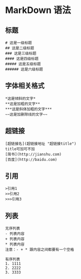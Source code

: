 # MarkDown 语法  

## 标题 
```
# 这是一级标题
## 这是二级标题
### 这是三级标题
#### 这是四级标题
##### 这是五级标题
###### 这是六级标题
```

## 字体相关格式
```
*这是倾斜的文字*  
**这是加粗的文字**  
***这是斜体加粗的文字***  
~~这是加删除线的文字~~  
```

## 超链接
```
[超链接名](超链接地址 "超链接title")
title可加可不加
[简书](http://jianshu.com)
[百度](http://baidu.com)
```

## 引用
```
>引用1
>>引用2
>>>引用3
```

## 列表
```
无序列表
- 列表内容
+ 列表内容
* 列表内容
注意：- + * 跟内容之间都要有一个空格
```
```
有序列表
1. 1111
2. 2222
3. 3333
```



